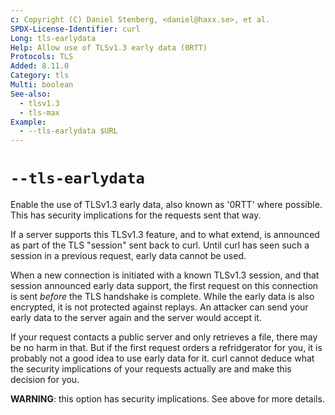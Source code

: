 ```yaml
---
c: Copyright (C) Daniel Stenberg, <daniel@haxx.se>, et al.
SPDX-License-Identifier: curl
Long: tls-earlydata
Help: Allow use of TLSv1.3 early data (0RTT)
Protocols: TLS
Added: 8.11.0
Category: tls
Multi: boolean
See-also:
  - tlsv1.3
  - tls-max
Example:
  - --tls-earlydata $URL
---
```


# `--tls-earlydata`

Enable the use of TLSv1.3 early data, also known as '0RTT' where possible.
This has security implications for the requests sent that way.

If a server supports this TLSv1.3 feature, and to what extend, is announced
as part of the TLS "session" sent back to curl. Until curl has seen such
a session in a previous request, early data cannot be used.

When a new connection is initiated with a known TLSv1.3 session, and that
session announced early data support, the first request on this connection is
sent *before* the TLS handshake is complete. While the early data is also
encrypted, it is not protected against replays. An attacker can send
your early data to the server again and the server would accept it.

If your request contacts a public server and only retrieves a file, there
may be no harm in that. But if the first request orders a refridgerator
for you, it is probably not a good idea to use early data for it. curl
cannot deduce what the security implications of your requests actually
are and make this decision for you.

**WARNING**: this option has security implications. See above for more
details.
